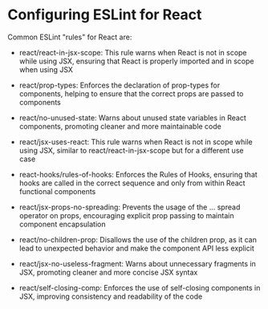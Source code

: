 # Configuring ESLint for React

Common ESLint "rules" for React are:

- react/react-in-jsx-scope: This rule warns when React is not in scope while using JSX, ensuring that React is properly imported and in scope when using JSX

- react/prop-types: Enforces the declaration of prop-types for components, helping to ensure that the correct props are passed to components

- react/no-unused-state: Warns about unused state variables in React components, promoting cleaner and more maintainable code

- react/jsx-uses-react: This rule warns when React is not in scope while using JSX, similar to react/react-in-jsx-scope but for a different use case

- react-hooks/rules-of-hooks: Enforces the Rules of Hooks, ensuring that hooks are called in the correct sequence and only from within React functional components

- react/jsx-props-no-spreading: Prevents the usage of the ... spread operator on props, encouraging explicit prop passing to maintain component encapsulation

- react/no-children-prop: Disallows the use of the children prop, as it can lead to unexpected behavior and make the component API less explicit

- react/jsx-no-useless-fragment: Warns about unnecessary fragments in JSX, promoting cleaner and more concise JSX syntax

- react/self-closing-comp: Enforces the use of self-closing components in JSX, improving consistency and readability of the code
